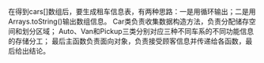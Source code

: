 在得到cars[]数组后，要生成租车信息表，有两种思路：一是用循环输出；二是用Arrays.toString()输出数组信息。
Car类负责收集数据构造方法，负责分配储存空间和划分区域；
Auto、Van和Pickup三类分别对应三种不同车系的不同功能信息的存储分工；
最后主函数负责面向对象，负责接受顾客信息并传递给各函数，最后给出结论。
